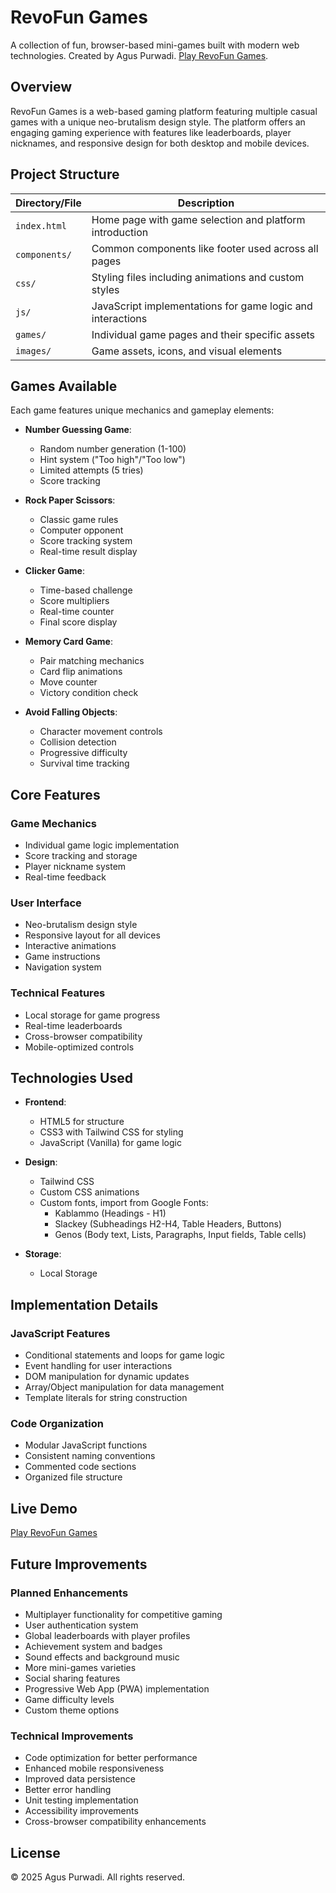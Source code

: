 # RevoFun Games

A collection of fun, browser-based mini-games built with modern web technologies. Created by Agus Purwadi. [Play RevoFun Games](https://revou-fsse-feb25.github.io/milestone-2-agusadico/).

## Overview

RevoFun Games is a web-based gaming platform featuring multiple casual games with a unique neo-brutalism design style. The platform offers an engaging gaming experience with features like leaderboards, player nicknames, and responsive design for both desktop and mobile devices.

## Project Structure

| Directory/File | Description |
|---------------|-------------|
| `index.html`  | Home page with game selection and platform introduction |
| `components/` | Common components like footer used across all pages |
| `css/`        | Styling files including animations and custom styles |
| `js/`         | JavaScript implementations for game logic and interactions |
| `games/`      | Individual game pages and their specific assets |
| `images/`     | Game assets, icons, and visual elements |

## Games Available

Each game features unique mechanics and gameplay elements:

- **Number Guessing Game**: 
  - Random number generation (1-100)
  - Hint system ("Too high"/"Too low")
  - Limited attempts (5 tries)
  - Score tracking

- **Rock Paper Scissors**: 
  - Classic game rules
  - Computer opponent
  - Score tracking system
  - Real-time result display

- **Clicker Game**: 
  - Time-based challenge
  - Score multipliers
  - Real-time counter
  - Final score display

- **Memory Card Game**: 
  - Pair matching mechanics
  - Card flip animations
  - Move counter
  - Victory condition check

- **Avoid Falling Objects**: 
  - Character movement controls
  - Collision detection
  - Progressive difficulty
  - Survival time tracking

## Core Features

### Game Mechanics
- Individual game logic implementation
- Score tracking and storage
- Player nickname system
- Real-time feedback

### User Interface
- Neo-brutalism design style
- Responsive layout for all devices
- Interactive animations
- Game instructions
- Navigation system

### Technical Features
- Local storage for game progress
- Real-time leaderboards
- Cross-browser compatibility
- Mobile-optimized controls

## Technologies Used

- **Frontend**:
  - HTML5 for structure
  - CSS3 with Tailwind CSS for styling
  - JavaScript (Vanilla) for game logic
  
- **Design**:
  - Tailwind CSS
  - Custom CSS animations
  - Custom fonts, import from Google Fonts:
    - Kablammo (Headings - H1)
    - Slackey (Subheadings H2-H4, Table Headers, Buttons)
    - Genos (Body text, Lists, Paragraphs, Input fields, Table cells)

- **Storage**:
  - Local Storage

## Implementation Details

### JavaScript Features
- Conditional statements and loops for game logic
- Event handling for user interactions
- DOM manipulation for dynamic updates
- Array/Object manipulation for data management
- Template literals for string construction

### Code Organization
- Modular JavaScript functions
- Consistent naming conventions
- Commented code sections
- Organized file structure

## Live Demo

[Play RevoFun Games](https://revou-fsse-feb25.github.io/milestone-2-agusadico/)

## Future Improvements

### Planned Enhancements
- Multiplayer functionality for competitive gaming
- User authentication system
- Global leaderboards with player profiles
- Achievement system and badges
- Sound effects and background music
- More mini-games varieties
- Social sharing features
- Progressive Web App (PWA) implementation
- Game difficulty levels
- Custom theme options

### Technical Improvements
- Code optimization for better performance
- Enhanced mobile responsiveness
- Improved data persistence
- Better error handling
- Unit testing implementation
- Accessibility improvements
- Cross-browser compatibility enhancements

## License
© 2025 Agus Purwadi. All rights reserved.